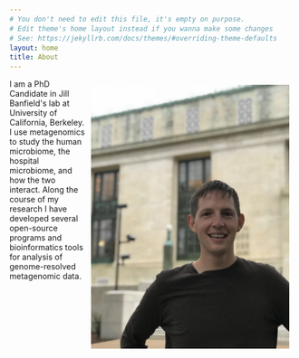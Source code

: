 ```yaml
---
# You don't need to edit this file, it's empty on purpose.
# Edit theme's home layout instead if you wanna make some changes
# See: https://jekyllrb.com/docs/themes/#overriding-theme-defaults
layout: home
title: About
---
```


<img src="/images/IMG_3142.jpg" alt="Drawing" style="width: 350px; float: right;margin-right: 10px;margin-top: 10px;margin-left: 10px; margin-bottom: 10px;"/>

I am a PhD Candidate in Jill Banfield's lab at University of California, Berkeley. I use metagenomics to study the human microbiome, the hospital microbiome, and how the two interact. Along the course of my research I have developed several open-source programs and bioinformatics tools for analysis of genome-resolved metagenomic data.
